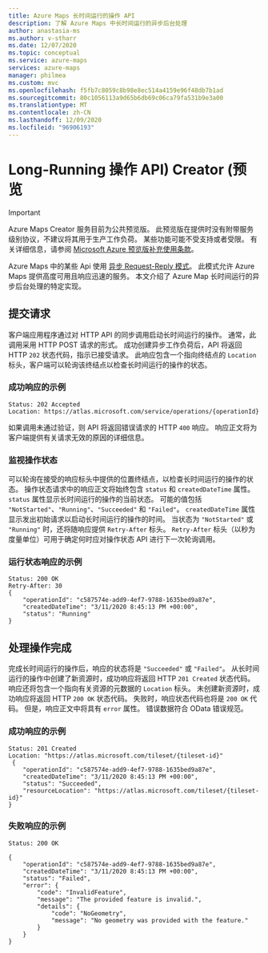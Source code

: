 ```yaml
---
title: Azure Maps 长时间运行的操作 API
description: 了解 Azure Maps 中长时间运行的异步后台处理
author: anastasia-ms
ms.author: v-stharr
ms.date: 12/07/2020
ms.topic: conceptual
ms.service: azure-maps
services: azure-maps
manager: philmea
ms.custom: mvc
ms.openlocfilehash: f5fb7c8059c8b98e8ec514a4159e96f48db7b1ad
ms.sourcegitcommit: 80c1056113a9d65b6db69c06ca79fa531b9e3a00
ms.translationtype: MT
ms.contentlocale: zh-CN
ms.lasthandoff: 12/09/2020
ms.locfileid: "96906193"
---
```

# <a name="creator-preview-long-running-operation-api"></a>Long-Running 操作 API) Creator (预览

> [!IMPORTANT]
> Azure Maps Creator 服务目前为公共预览版。
> 此预览版在提供时没有附带服务级别协议，不建议将其用于生产工作负荷。 某些功能可能不受支持或者受限。 有关详细信息，请参阅 [Microsoft Azure 预览版补充使用条款](https://azure.microsoft.com/support/legal/preview-supplemental-terms/)。

Azure Maps 中的某些 Api 使用 [异步 Request-Reply 模式](/azure/architecture/patterns/async-request-reply)。 此模式允许 Azure Maps 提供高度可用且响应迅速的服务。 本文介绍了 Azure Map 长时间运行的异步后台处理的特定实现。

## <a name="submitting-a-request"></a>提交请求

客户端应用程序通过对 HTTP API 的同步调用启动长时间运行的操作。 通常，此调用采用 HTTP POST 请求的形式。 成功创建异步工作负荷后，API 将返回 HTTP `202` 状态代码，指示已接受请求。 此响应包含一个指向终结点的 `Location` 标头，客户端可以轮询该终结点以检查长时间运行的操作的状态。

### <a name="example-of-a-success-response"></a>成功响应的示例

```HTTP
Status: 202 Accepted
Location: https://atlas.microsoft.com/service/operations/{operationId}

```

如果调用未通过验证，则 API 将返回错误请求的 HTTP `400` 响应。 响应正文将为客户端提供有关请求无效的原因的详细信息。

### <a name="monitoring-the-operation-status"></a>监视操作状态

可以轮询在接受的响应标头中提供的位置终结点，以检查长时间运行的操作的状态。 操作状态请求中的响应正文将始终包含 `status` 和 `createdDateTime` 属性。 `status` 属性显示长时间运行的操作的当前状态。 可能的值包括 `"NotStarted"`、`"Running"`、`"Succeeded"` 和 `"Failed"`。 `createdDateTime` 属性显示发出初始请求以启动长时间运行的操作的时间。 当状态为 `"NotStarted"` 或 `"Running"` 时，还将随响应提供 `Retry-After` 标头。 `Retry-After` 标头（以秒为度量单位）可用于确定何时应对操作状态 API 进行下一次轮询调用。

### <a name="example-of-running-a-status-response"></a>运行状态响应的示例

```HTTP
Status: 200 OK
Retry-After: 30
{
    "operationId": "c587574e-add9-4ef7-9788-1635bed9a87e",
    "createdDateTime": "3/11/2020 8:45:13 PM +00:00",
    "status": "Running"
}
```

## <a name="handling-operation-completion"></a>处理操作完成

完成长时间运行的操作后，响应的状态将是 `"Succeeded"` 或 `"Failed"`。 从长时间运行的操作中创建了新资源时，成功响应将返回 HTTP `201 Created` 状态代码。 响应还将包含一个指向有关资源的元数据的 `Location` 标头。 未创建新资源时，成功响应将返回 HTTP `200 OK` 状态代码。 失败时，响应状态代码也将是 `200 OK` 代码。 但是，响应正文中将具有 `error` 属性。 错误数据符合 OData 错误规范。

### <a name="example-of-success-response"></a>成功响应的示例

```HTTP
Status: 201 Created
Location: "https://atlas.microsoft.com/tileset/{tileset-id}"
 {
    "operationId": "c587574e-add9-4ef7-9788-1635bed9a87e",
    "createdDateTime": "3/11/2020 8:45:13 PM +00:00",
    "status": "Succeeded",
    "resourceLocation": "https://atlas.microsoft.com/tileset/{tileset-id}"
}
```

### <a name="example-of-failure-response"></a>失败响应的示例

```HTTP
Status: 200 OK

{
    "operationId": "c587574e-add9-4ef7-9788-1635bed9a87e",
    "createdDateTime": "3/11/2020 8:45:13 PM +00:00",
    "status": "Failed",
    "error": {
        "code": "InvalidFeature",
        "message": "The provided feature is invalid.",
        "details": {
            "code": "NoGeometry",
            "message": "No geometry was provided with the feature."
        }
    }
}
```